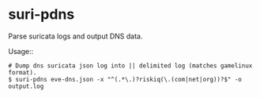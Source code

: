 suri-pdns
=========

Parse suricata logs and output DNS data.

Usage::
    
    # Dump dns suricata json log into || delimited log (matches gamelinux format).
    $ suri-pdns eve-dns.json -x "^(.*\.)?riskiq(\.(com|net|org))?$" -o output.log
